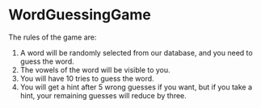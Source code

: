 # WordGuessingGame
The rules of the game are:
1. A word will be randomly selected from our database, and you need to guess the word.
2. The vowels of the word will be visible to you.
3. You will have 10 tries to guess the word.
4. You will get a hint after 5 wrong guesses if you want, but if you take a hint, your remaining guesses will reduce by three.
    
